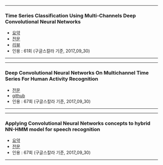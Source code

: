 -------------------------------------------------
### Time Series Classification Using Multi-Channels Deep Convolutional Neural Networks
* [요약](https://link.springer.com/chapter/10.1007/978-3-319-08010-9_33)
* [전문](https://pdfs.semanticscholar.org/b94c/cb595375bf57617575454b418fc6371b1d7c.pdf)
* [리뷰](http://ishuca.tistory.com/321)
* 인용 : 61회 (구글스칼라 기준, 2017_09_30)
-------------------------------------------------

-------------------------------------------------
### Deep Convolutional Neural Networks On Multichannel Time Series For Human Activity Recognition
* [전문](http://www.aaai.org/ocs/index.php/IJCAI/IJCAI15/paper/download/10710/11297)
* [github](https://github.com/jianboyang/CNNHAR)
* 인용 : 67회 (구글스칼라 기준, 2017_09_30)
-------------------------------------------------

-------------------------------------------------
###  Applying Convolutional Neural Networks concepts to hybrid NN-HMM model for speech recognition
* [요약](http://ieeexplore.ieee.org/abstract/document/6288864/)
* [전문](http://www.cs.toronto.edu/~asamir/papers/icassp12_cnn.pdf)
* 인용 : 67회 (구글스칼라 기준, 2017_09_30)
-------------------------------------------------
